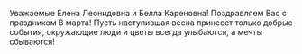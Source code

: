Уважаемые Елена Леонидовна и Белла Кареновна! Поздравляем Вас с праздником 8 марта! 
Пусть наступившая весна принесет только добрые события, 
окружающие люди и цветы всегда улыбаются, а мечты сбываются!
